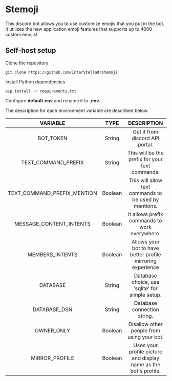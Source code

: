 # Stemoji

This discord bot allows you to use customize emojis that you put in the bot. It utilizes
the new application emoji features that supports up to 4000 custom emojis!

## Self-host setup
Clone the repository
```
git clone https://github.com/InterStella0/stemoji
```
Install Python dependencies
```commandline
pip install -r requirements.txt
```
Configure **default.env** and rename it to **.env**.

The description for each environment variable are described below.

|          VARIABLE           |  TYPE   |                           DESCRIPTION                            |
|:---------------------------:|:-------:|:----------------------------------------------------------------:|
|          BOT_TOKEN          | String  |                 Get it from discord API portal.                  |
|     TEXT_COMMAND_PREFIX     | String  |         This will be the prefix for your text commands.          |
| TEXT_COMMAND_PREFIX_MENTION | Boolean |      This will allow text commands to be used by mentions.       |
|   MESSAGE_CONTENT_INTENTS   | Boolean |          It allows prefix commands to work everywhere.           |
|       MEMBERS_INTENTS       | Boolean |   Allows your bot to have better profile mirroring experience    |
|          DATABASE           | String  |         Database choice, use 'sqlite' for simple setup.          |
|        DATABASE_DSN         | String  |                   Database connection string.                    |
|         OWNER_ONLY          | Boolean |            Disallow other people from using your bot.            |
|       MIRROR_PROFILE        | Boolean | Uses your profile picture and display name as the bot's profile. |


